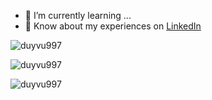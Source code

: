 
- 🌱 I’m currently learning ...
- 📄 Know about my experiences on [LinkedIn](https://www.linkedin.com/in/duy-vu-1a9767170/)
<p><img src="https://github-readme-stats.vercel.app/api/top-langs?username=duyvu997&show_icons=true&locale=en&layout=compact" alt="duyvu997" /></p>

<p><img src="https://github-readme-stats.vercel.app/api?username=duyvu997&show_icons=true&locale=en" alt="duyvu997" /></p>

<p><img src="https://github-readme-streak-stats.herokuapp.com/?user=duyvu997&" alt="duyvu997" /></p>

<!--
**duyvu997/duyvu997** is a ✨ _special_ ✨ repository because its `README.md` (this file) appears on your GitHub profile.

Here are some ideas to get you started:

- 🔭 I’m currently working on ...
- 🌱 I’m currently learning ...
- 👯 I’m looking to collaborate on ...
- 🤔 I’m looking for help with ...
- 💬 Ask me about ...
- 📫 How to reach me: ...
- 😄 Pronouns: ...
- ⚡ Fun fact: ...
-->
